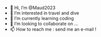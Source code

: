 - 👋 Hi, I’m @Maud2023
- 👀 I’m interested in travel and dive
- 🌱 I’m currently learning coding
- 💞️ I’m looking to collaborate on ...
- 📫 How to reach me : send me an e-mail !

<!---
Maud2023/Maud2023 is a ✨ special ✨ repository because its `README.md` (this file) appears on your GitHub profile.
You can click the Preview link to take a look at your changes.
--->
